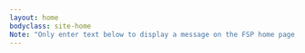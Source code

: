 ```yaml
---
layout: home
bodyclass: site-home
Note: "Only enter text below to display a message on the FSP home page, edit _includes/announcement.md to make a site-wide announcement"
---
```


